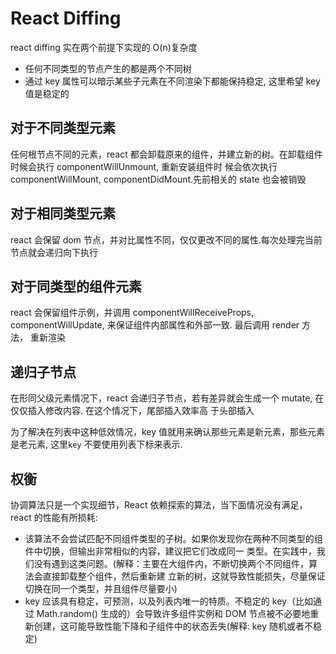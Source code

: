 # React Diffing

react diffing 实在两个前提下实现的 O(n)复杂度

- 任何不同类型的节点产生的都是两个不同树
- 通过 key 属性可以暗示某些子元素在不同渲染下都能保持稳定, 这里希望 key 值是稳定的

## 对于不同类型元素

任何根节点不同的元素，react 都会卸载原来的组件，并建立新的树。在卸载组件时候会执行 componentWillUnmount, 重新安装组件时
候会依次执行 componentWillMount, componentDidMount.先前相关的 state 也会被销毁

## 对于相同类型元素

react 会保留 dom 节点，并对比属性不同，仅仅更改不同的属性.每次处理完当前节点就会递归向下执行

## 对于同类型的组件元素

react 会保留组件示例，并调用 componentWillReceiveProps, componentWillUpdate, 来保证组件内部属性和外部一致. 最后调用
render 方法， 重新渲染

## 递归子节点

在形同父级元素情况下，react 会递归子节点，若有差异就会生成一个 mutate, 在仅仅插入修改内容. 在这个情况下，尾部插入效率高
于头部插入

为了解决在列表中这种低效情况，key 值就用来确认那些元素是新元素，那些元素是老元素, 这里`key` 不要使用列表下标来表示.

## 权衡

协调算法只是一个实现细节，React 依赖探索的算法，当下面情况没有满足，react 的性能有所损耗:

- 该算法不会尝试匹配不同组件类型的子树。如果你发现你在两种不同类型的组件中切换，但输出非常相似的内容，建议把它们改成同一
  类型。在实践中，我们没有遇到这类问题。(解释：主要在大组件内，不断切换两个不同组件，算法会直接卸载整个组件，然后重新建
  立新的树，这就导致性能损失，尽量保证切换在同一个类型，并且组件尽量要小)
- key 应该具有稳定，可预测，以及列表内唯一的特质。不稳定的 key（比如通过 Math.random() 生成的）会导致许多组件实例和 DOM
  节点被不必要地重新创建，这可能导致性能下降和子组件中的状态丢失(解释: key 随机或者不稳定)
